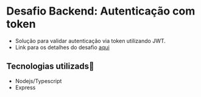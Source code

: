 # Desafio Backend: Autenticação com token

- Solução para validar autenticação via token utilizando JWT.
- Link para os detalhes do desafio <a href="https://github.com/evertonrch/desafios/blob/master/authentication/PROBLEM.md">aqui</a>

## Tecnologias utilizads🚀

- Nodejs/Typescript
- Express
